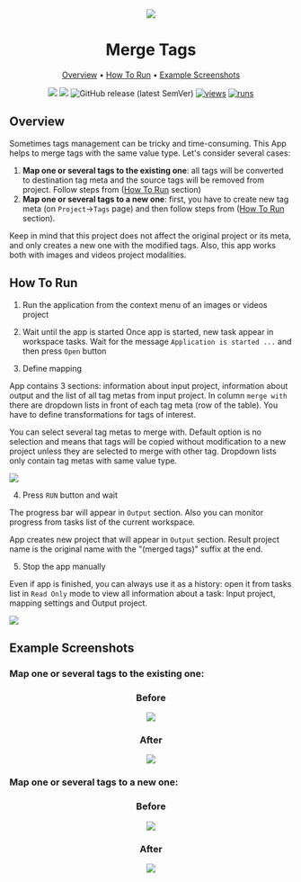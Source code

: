 <div align="center" markdown> 
<img src="https://user-images.githubusercontent.com/119248312/230250816-f63ac10f-26b6-4ea0-b0a4-21c5f58a7156.jpg" />

# Merge Tags
  
<p align="center">

  <a href="#Overview">Overview</a> •
  <a href="#How-To-Run">How To Run</a> •
  <a href="#Example-Screenshots">Example Screenshots</a>
</p>

[![](https://img.shields.io/badge/supervisely-ecosystem-brightgreen)](https://ecosystem.supervise.ly/apps/supervisely-ecosystem/merge-tags)
[![](https://img.shields.io/badge/slack-chat-green.svg?logo=slack)](https://supervise.ly/slack)
![GitHub release (latest SemVer)](https://img.shields.io/github/v/release/supervisely-ecosystem/merge-tags)
[![views](https://app.supervise.ly/img/badges/views/supervisely-ecosystem/merge-tags)](https://supervise.ly)
[![runs](https://app.supervise.ly/img/badges/runs/supervisely-ecosystem/merge-tags)](https://supervise.ly)

</div>

## Overview 

Sometimes tags management can be tricky and time-consuming. This App helps to merge tags with the same value type. Let's consider several cases:

1. **Map one or several tags to the existing one**: all tags will be converted to destination tag meta and the source tags will be removed from project. Follow steps from (<a href="#How-To-Run">How To Run</a> section) 
2. **Map one or several tags to a new one**: first, you have to create new tag meta (on `Project`->`Tags` page) and then follow steps from (<a href="#How-To-Run">How To Run</a> section).

Keep in mind that this project does not affect the original project or its meta, and only creates a new one with the modified tags. Also, this app works both with images and videos project modalities.

## How To Run

1. Run the application from the context menu of an images or videos project

2. Wait until the app is started
Once app is started, new task appear in workspace tasks. Wait for the message `Application is started ...` and then press `Open` button

3. Define mapping

App contains 3 sections: information about input project, information about output and the list of all tag metas from input project. In column `merge with` there are dropdown lists in front of each tag meta (row of the table). You have to define transformations for tags of interest. 

You can select several tag metas to merge with. Default option is no selection and means that tags will be copied without modification to a new project unless they are selected to merge with other tag. Dropdown lists only contain tag metas with same value type.

<img src="https://user-images.githubusercontent.com/119248312/230250580-70ccf1dc-6ea0-47d2-818a-a5cb41729e49.jpg" />

4. Press `RUN` button and wait

The progress bar will appear in `Output` section. Also you can monitor progress from tasks list of the current workspace.

App creates new project that will appear in `Output` section. Result project name is the original name with the "(merged tags)" suffix at the end.

5. Stop the app manually

Even if app is finished, you can always use it as a history: open it from tasks list in `Read Only` mode to view all information about a task: Input project, mapping settings and Output project. 

<img src="https://user-images.githubusercontent.com/61844772/231217416-1d8f9363-db5c-460d-9095-780e650a84a9.png" />

## Example Screenshots

### Map one or several tags to the existing one:
<div align="center" markdown> 

### Before
  
<img src="https://user-images.githubusercontent.com/119248312/230250570-1c7d01ba-37d3-4005-8dca-1e4d054d6a9f.jpg" />

### After
  
<img src="https://user-images.githubusercontent.com/119248312/230250572-5017114f-a354-4ed6-a172-1d6754dfdfef.jpg" />

</div>

### Map one or several tags to a new one:
<div align="center" markdown> 

### Before

<img src="https://user-images.githubusercontent.com/119248312/230250565-ad68de7b-c9dd-4a05-a347-6d8d56deb77c.jpg" />

### After

<img src="https://user-images.githubusercontent.com/119248312/230250574-67c85992-3110-48f6-a3f7-bb2ff51c81ba.jpg" />

</div>
